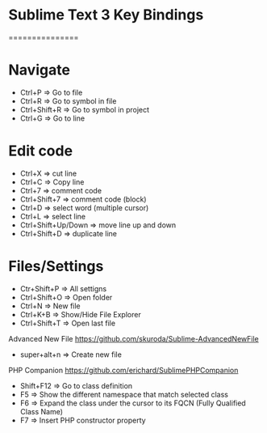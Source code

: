 # Sublime Text 3 Key Bindings
===============

# Navigate

 * Ctrl+P => Go to file
 * Ctrl+R => Go to symbol in file
 * Ctrl+Shift+R => Go to symbol in project
 * Ctrl+G => Go to line
 
 # Edit code
 
 * Ctrl+X => cut line
 * Ctrl+C => Copy line
 * Ctrl+7 => comment code 
 * Ctrl+Shift+7 => comment code (block)
 * Ctrl+D => select word (multiple cursor)
 * Ctrl+L => select line
 * Ctrl+Shift+Up/Down => move line up and down
 * Ctrl+Shift+D => duplicate line
 
 # Files/Settings
 
 * Ctr+Shift+P => All settigns
 * Ctrl+Shift+O => Open folder
 * Ctrl+N => New file
 * Ctrl+K+B => Show/Hide File Explorer
 * Ctrl+Shift+T => Open last file
 

Advanced New File
https://github.com/skuroda/Sublime-AdvancedNewFile
 * super+alt+n => Create new file

PHP Companion
https://github.com/erichard/SublimePHPCompanion
 * Shift+F12 => Go to class definition
 * F5 => Show the different namespace that match selected class 
 * F6 => Expand the class under the cursor to its FQCN (Fully Qualified Class Name)
 * F7 => Insert PHP constructor property
